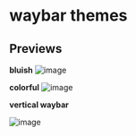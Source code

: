 # waybar themes

## Previews
**bluish**
![image](https://user-images.githubusercontent.com/92317276/204092368-fec218d4-1328-45ca-9642-dd9dd8f40151.png)


**colorful**
![image](https://user-images.githubusercontent.com/92317276/204092313-89856114-89d8-44bb-947b-5c1e547ba876.png)


**vertical waybar**

![image](https://user-images.githubusercontent.com/92317276/204092241-13b8a174-3a59-45c3-a96a-465f1aa45f28.png)
